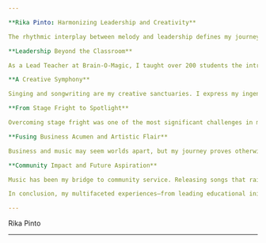 ```yaml
---

**Rika Pinto: Harmonizing Leadership and Creativity**

The rhythmic interplay between melody and leadership defines my journey. From leading minds in the classroom to captivating hearts on stage, I let my passion for singing orchestrate the symphony of my life's experiences. Through these myriad roles, I’ve learned that singing is not merely about hitting the right notes but also about harmonizing lives and contributing to a greater good.

**Leadership Beyond the Classroom**

As a Lead Teacher at Brain-O-Magic, I taught over 200 students the intricate patterns of Abacus Math, a role that unexpectedly mirrored my responsibilities as a singer. Every lesson was an opportunity to inspire confidence and cultivate a supportive environment. Whether harmonizing in a choir or mentoring younger singers, I found that my pedagogical approach helped students shine not only in math competitions but also in their self-belief. Teaching for free for a month, raising $1,000 for Ukrainian children, and leading students to win Speedy Math State Math Competitions were milestones that fortified my resolve to use my voice for positive impact.

**A Creative Symphony**

Singing and songwriting are my creative sanctuaries. I express my ingenuity through original works like "Table" and cover songs like "Head Above Water," performed at open mics across Los Angeles, SF, and San Jose. The emotional resonance I incorporate into my performances stems from my deep-seated connection with music. Mentorship from iconic coaches, including Dave Stroud, who once taught Michael Jackson, has been pivotal in refining my craft. This comprehensive training has allowed me to explore new genres and emotions, painting my music with the colors of life experiences.

**From Stage Fright to Spotlight**

Overcoming stage fright was one of the most significant challenges in my singing career. Open mics served as my battlegrounds where I gradually conquered my fears. Interestingly, managing Romikas, my retail jewelry business, required frequent public engagements that boosted my confidence. With every product presentation and social media campaign, I grew more comfortable in front of an audience. Performing at the Nobel Peace Prize Concert with Sting and securing a position as a finalist in the Kiwanis Burbank Singing Star competition were affirmations of my journey from hesitance to self-assuredness.

**Fusing Business Acumen and Artistic Flair**

Business and music may seem worlds apart, but my journey proves otherwise. As the founder and CEO of Romikas, I have leveraged my creative talents to devise innovative marketing strategies that resonate with customers on platforms like TikTok and Instagram. This blend of artistic and business skills underscores my unique perspective on entrepreneurship and consumer engagement. It's this holistic approach that has helped Romikas attract over 5,000 customers in three years.

**Community Impact and Future Aspiration**

Music has been my bridge to community service. Releasing songs that raise awareness, donating a portion of Romikas’ sales to charities like GiveIndia and The Trevor Project, and my role as a vet assistant—all amplify my commitment to making a difference. My endeavors show that singing is not just an art form but a powerful tool for social good.

In conclusion, my multifaceted experiences—from leading educational initiatives and managing a thriving business to conquering personal challenges and contributing to community causes—compose the unique melody that I bring to the University of California. I am enthusiastic about enriching this community with my harmonious blend of leadership, creativity, and altruism.

---
```


Rika Pinto

---